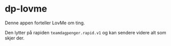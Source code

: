 # dp-lovme

Denne appen forteller LovMe om ting.

Den lytter på rapiden `teamdagpenger.rapid.v1` og kan sendere videre alt som skjer der.
